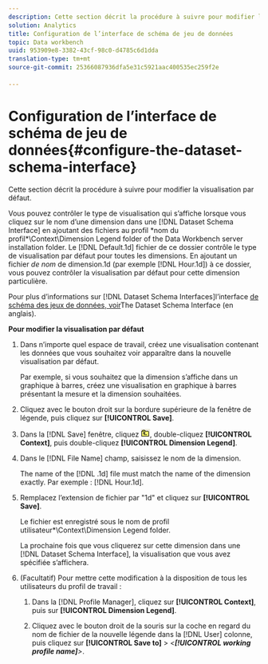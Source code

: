 ```yaml
---
description: Cette section décrit la procédure à suivre pour modifier la visualisation par défaut.
solution: Analytics
title: Configuration de l’interface de schéma de jeu de données
topic: Data workbench
uuid: 953909e8-3382-43cf-98c0-d4785c6d1dda
translation-type: tm+mt
source-git-commit: 25366087936dfa5e31c5921aac400535ec259f2e

---
```



# Configuration de l’interface de schéma de jeu de données{#configure-the-dataset-schema-interface}

Cette section décrit la procédure à suivre pour modifier la visualisation par défaut.

Vous pouvez contrôler le type de visualisation qui s’affiche lorsque vous cliquez sur le nom d’une dimension dans une [!DNL Dataset Schema Interface] en ajoutant des fichiers au profil \*nom du profil*\Context\Dimension Legend folder of the Data Workbench server installation folder. Le [!DNL Default.1d] fichier de ce dossier contrôle le type de visualisation par défaut pour toutes les dimensions. En ajoutant un fichier *de nom* de dimension.1d (par exemple [!DNL Hour.1d]) à ce dossier, vous pouvez contrôler la visualisation par défaut pour cette dimension particulière.

Pour plus d’informations sur [!DNL Dataset Schema Interfaces]l’interface [de schéma des jeux de données, voir](../../../home/c-get-started/c-admin-intrf/c-dtst-sch-intrf.md#concept-e147b3a5b542453ca2b121e1c85bb175)The Dataset Schema Interface (en anglais).

**Pour modifier la visualisation par défaut**

1. Dans n’importe quel espace de travail, créez une visualisation contenant les données que vous souhaitez voir apparaître dans la nouvelle visualisation par défaut.

   Par exemple, si vous souhaitez que la dimension s’affiche dans un graphique à barres, créez une visualisation en graphique à barres présentant la mesure et la dimension souhaitées.

1. Cliquez avec le bouton droit sur la bordure supérieure de la fenêtre de légende, puis cliquez sur **[!UICONTROL Save]**.
1. Dans la [!DNL Save] fenêtre, cliquez ![](assets/btn_folder_up.png), double-cliquez **[!UICONTROL Context]**, puis double-cliquez **[!UICONTROL Dimension Legend]**.
1. Dans le [!DNL File Name] champ, saisissez le nom de la dimension.

   The name of the [!DNL .1d] file must match the name of the dimension exactly. Par exemple : [!DNL Hour.1d].

1. Remplacez l’extension de fichier par &quot;1d&quot; et cliquez sur **[!UICONTROL Save]**.

   Le fichier est enregistré sous le nom de profil utilisateur\*\Context\Dimension Legend folder.

   La prochaine fois que vous cliquerez sur cette dimension dans une [!DNL Dataset Schema Interface], la visualisation que vous avez spécifiée s’affichera.

1. (Facultatif) Pour mettre cette modification à la disposition de tous les utilisateurs du profil de travail :

   1. Dans la [!DNL Profile Manager], cliquez sur **[!UICONTROL Context]**, puis sur **[!UICONTROL Dimension Legend]**.

   1. Cliquez avec le bouton droit de la souris sur la coche en regard du nom de fichier de la nouvelle légende dans la [!DNL User] colonne, puis cliquez sur **[!UICONTROL Save to]** > *&lt;**[!UICONTROL working profile name]**>*.

